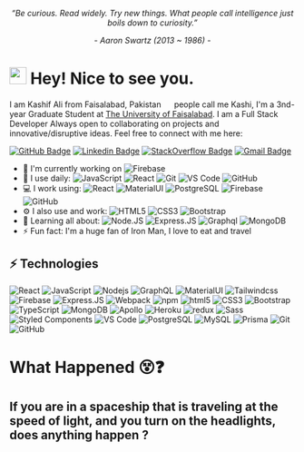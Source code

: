 <p align="center"><i>“Be curious. Read widely. Try new things. What people call intelligence just boils down to curiosity.”</i></p>
<p align="center"><i>- Aaron Swartz (2013 ~ 1986) -</i></p>

<h1><img src="https://emojis.slackmojis.com/emojis/images/1531849430/4246/blob-sunglasses.gif?1531849430" width="30"/> Hey! Nice to see you.</h1>

I am Kashif Ali from Faisalabad, Pakistan <img src="https://i.pinimg.com/originals/fa/51/af/fa51af5668a3be99531f41bf8460e262.jpg" style="border-radius:50%;" width="15"/> people call me Kashi, I'm a 3nd-year Graduate Student at [The University of Faisalabad](https://tuf.edu.pk/). I am a Full Stack Developer Always open to collaborating on projects and innovative/disruptive ideas. Feel free to connect with me here:

[![GitHub Badge](https://img.shields.io/badge/-jaxkashif34-black?style=flat-square&logo=github&logoColor=white&link=https://github.com/jaxkashif34)](https://github.com/jaxkashif34)
[![Linkedin Badge](https://img.shields.io/badge/-jaxkashif34-blue?style=flat-square&logo=Linkedin&logoColor=white&link=https://www.linkedin.com/in/kashif-ali-ba8241196/)](https://www.linkedin.com/in/kashif-ali-ba8241196/)
[![StackOverflow Badge](https://img.shields.io/badge/-jaxkashif34-FE7A16?style=flat&-square&logo=Stack%20Overflow&logoColor=white&)](https://stackoverflow.com/users/16268028/kashif-ali)
[![Gmail Badge](https://img.shields.io/badge/-jaxkashif34@gmail.com-c14438?style=flat-square&logo=Gmail&logoColor=white&link=mailto:jaxkashif34@gmail.com)](mailto:jaxkashif34@gmail.com)

- 🏢 I'm currently working on ![Firebase](https://img.shields.io/badge/Firebase-black?style=flat-square&logo=firebase)
- 🚀 I use daily:
  ![JavaScript](https://img.shields.io/badge/-JavaScript-black?&logo=javascript)
  ![React](https://img.shields.io/badge/-React-3b2e5a?&logo=react)
  ![Git](https://img.shields.io/badge/-Git-black?&logo=git)
  ![VS Code](https://img.shields.io/badge/-VS%20Code-007ACC?&logo=visual-studio-code)
  ![GitHub](https://img.shields.io/badge/-GitHub-181717?&logo=github)
- 💻 I work using:
  ![React](https://img.shields.io/badge/-React-3b2e5a?&logo=react)
  ![MaterialUI](https://img.shields.io/badge/-MatrialUI-0081CB?&logo=material-UI)
  ![PostgreSQL](https://img.shields.io/badge/-PostgreSQL-336791?&logo=postgresql)
  ![Firebase](https://img.shields.io/badge/Firebase-black?style=flat-square&logo=firebase)
  ![GitHub](https://img.shields.io/badge/-GitHub-181717?&logo=github)
- ⚙️ I also use and work:
  ![HTML5](https://img.shields.io/badge/-HTML5-E34F26?&logo=html5&logoColor=white)
  ![CSS3](https://img.shields.io/badge/-CSS3-1572B6?&logo=css3)
  ![Bootstrap](https://img.shields.io/badge/-Bootstrap-563D7C?&logo=bootstrap)
- 🌱 Learning all about:
  ![Node.JS](https://img.shields.io/badge/-Node.JS-black?&logo=Node.js)
  ![Express.JS](https://img.shields.io/badge/-Express.JS-c7b198?&logo=Express.JS)
  ![Graphql](https://img.shields.io/badge/-Graphql-E10098?&logo=Graphql)
  <img alt="MongoDB" src="https://img.shields.io/badge/-MongoDB-13aa52?style=flat-square&logo=mongodb&logoColor=white" />
- ⚡️ Fun fact: I'm a huge fan of Iron Man, I love to eat and travel

## ⚡ Technologies

![React](https://img.shields.io/badge/-React-black?style=flat-square&logo=react)
![JavaScript](https://img.shields.io/badge/-JavaScript-black?style=flat-square&logo=javascript)
![Nodejs](https://img.shields.io/badge/-Nodejs-black?style=flat-square&logo=Node.js)
![GraphQL](https://img.shields.io/badge/-GraphQL-E10098?style=flat-square&logo=graphql)
![MaterialUI](https://img.shields.io/badge/-MatrialUI-0081CB?style=flat-square&logo=material-UI)
<img alt="Tailwindcss" src="https://img.shields.io/badge/-TailwindCss-38bdf8?style=flat-square&logo=tailwindCSS=white" />
![Firebase](https://img.shields.io/badge/Firebase-black?style=flat-square&logo=firebase)
![Express.JS](https://img.shields.io/badge/-Express.JS-c7b198?&logo=Express.JS)
<img alt="Webpack" src="https://img.shields.io/badge/-Webpack-8DD6F9?style=flat-square&logo=webpack&logoColor=white" />
<img alt="npm" src="https://img.shields.io/badge/-NPM-CB3837?style=flat-square&logo=npm&logoColor=white" />
<img alt="html5" src="https://img.shields.io/badge/-HTML5-E34F26?style=flat-square&logo=html5&logoColor=white" />
![CSS3](https://img.shields.io/badge/-CSS3-1572B6?style=flat-square&logo=css3)
![Bootstrap](https://img.shields.io/badge/-Bootstrap-563D7C?style=flat-square&logo=bootstrap)
![TypeScript](https://img.shields.io/badge/-TypeScript-007ACC?style=flat-square&logo=typescript)
<img alt="MongoDB" src="https://img.shields.io/badge/-MongoDB-13aa52?style=flat-square&logo=mongodb&logoColor=white" />
<img alt="Apollo" src="https://img.shields.io/badge/-Apollo%20GraphQL-311C87?style=flat-square&logo=apollo-graphql&logoColor=white" />
<img alt="Heroku" src="https://img.shields.io/badge/-Heroku-430098?style=flat-square&logo=heroku&logoColor=white" />
<img alt="redux" src="https://img.shields.io/badge/-Redux-764ABC?style=flat-square&logo=redux&logoColor=white" />
<img alt="Sass" src="https://img.shields.io/badge/-Sass-CC6699?style=flat-square&logo=sass&logoColor=white" />
<img alt="Styled Components" src="https://img.shields.io/badge/-Styled_Components-db7092?style=flat-square&logo=styled-components&logoColor=white" />
![VS Code](https://img.shields.io/badge/-VS%20Code-007ACC?&logo=visual-studio-code)
![PostgreSQL](https://img.shields.io/badge/-PostgreSQL-336791?style=flat-square&logo=postgresql)
![MySQL](https://img.shields.io/badge/-MySQL-black?style=flat-square&logo=mysql)
<img alt="Prisma" src="https://img.shields.io/badge/-Prisma-1a202c?style=flat-square&logo=prisma&logoColor=white" />
![Git](https://img.shields.io/badge/-Git-black?style=flat-square&logo=git)
![GitHub](https://img.shields.io/badge/-GitHub-181717?style=flat-square&logo=github)

# What Happened 😵❓

## <p>If you are in a spaceship that is traveling at the speed of light, and you turn on the headlights, does anything happen ?<p>

